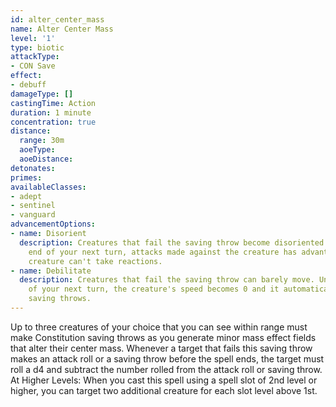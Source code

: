 ```yaml
---
id: alter_center_mass
name: Alter Center Mass
level: '1'
type: biotic
attackType:
- CON Save
effect:
- debuff
damageType: []
castingTime: Action
duration: 1 minute
concentration: true
distance:
  range: 30m
  aoeType: 
  aoeDistance: 
detonates: 
primes: 
availableClasses:
- adept
- sentinel
- vanguard
advancementOptions:
- name: Disorient
  description: Creatures that fail the saving throw become disoriented. Until the
    end of your next turn, attacks made against the creature has advantage and the
    creature can't take reactions.
- name: Debilitate
  description: Creatures that fail the saving throw can barely move. Until the end
    of your next turn, the creature's speed becomes 0 and it automatically fails Dexterity
    saving throws.
---
```

Up to three creatures of your choice that you can see within range must make Constitution saving throws as you generate minor mass effect fields that alter their center mass. Whenever a target that fails this saving throw makes an attack roll or a saving throw before the spell ends, the target must roll a d4 and subtract the number rolled from the attack roll or saving throw.
At Higher Levels: When you cast this spell using a spell slot of 2nd level or higher, you can target two additional creature for each slot level above 1st.